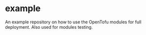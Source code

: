 # example
An example repository on how to use the OpenTofu modules for full deployment. Also used for modules testing.
